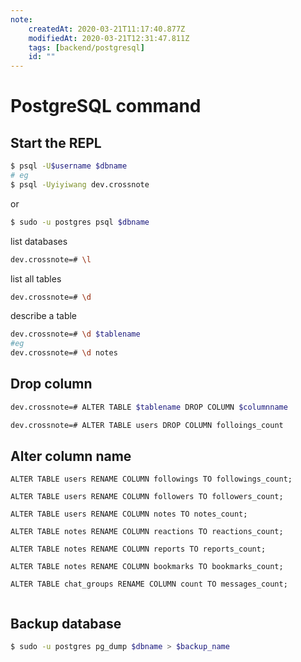 ```yaml
---
note:
    createdAt: 2020-03-21T11:17:40.877Z
    modifiedAt: 2020-03-21T12:31:47.811Z
    tags: [backend/postgresql]
    id: ""
---
```

# PostgreSQL command

## Start the REPL

```bash
$ psql -U$username $dbname
# eg
$ psql -Uyiyiwang dev.crossnote
```

or 

```bash
$ sudo -u postgres psql $dbname
```


list databases

```bash
dev.crossnote=# \l
```

list all tables

```bash
dev.crossnote=# \d
```

describe a table

```bash
dev.crossnote=# \d $tablename
#eg 
dev.crossnote=# \d notes
```

## Drop column 

```bash
dev.crossnote=# ALTER TABLE $tablename DROP COLUMN $columnname

dev.crossnote=# ALTER TABLE users DROP COLUMN folloings_count
```

## Alter column name

```
ALTER TABLE users RENAME COLUMN followings TO followings_count;

ALTER TABLE users RENAME COLUMN followers TO followers_count;

ALTER TABLE users RENAME COLUMN notes TO notes_count;

ALTER TABLE notes RENAME COLUMN reactions TO reactions_count;

ALTER TABLE notes RENAME COLUMN reports TO reports_count;

ALTER TABLE notes RENAME COLUMN bookmarks TO bookmarks_count;

ALTER TABLE chat_groups RENAME COLUMN count TO messages_count;


```

## Backup database

```bash
$ sudo -u postgres pg_dump $dbname > $backup_name
```